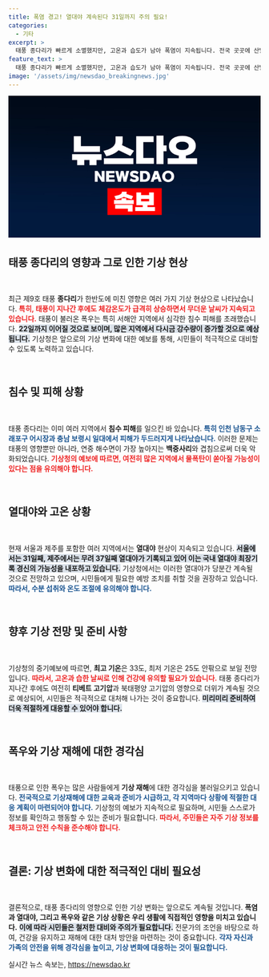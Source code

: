 ```yaml
---
title: 폭염 경고! 열대야 계속된다 31일까지 주의 필요!
categories:
  - 기타
excerpt: >
  태풍 종다리가 빠르게 소멸했지만, 고온과 습도가 남아 폭염이 지속됩니다. 전국 곳곳에 산발적 비와 함께 열대야가 이어지며, 특히 저지대에서는 침수 피해가 발생하고 있습니다. 클릭해 자세한 소식을 확인하세요!
feature_text: >
  태풍 종다리가 빠르게 소멸했지만, 고온과 습도가 남아 폭염이 지속됩니다. 전국 곳곳에 산발적 비와 함께 열대야가 이어지며, 특히 저지대에서는 침수 피해가 발생하고 있습니다. 클릭해 자세한 소식을 확인하세요!
image: '/assets/img/newsdao_breakingnews.jpg'
---
```


<p><img src="/assets/img/newsdao_breakingnews.jpg" alt="koreaapp 속보" /></p>

<h2 data-ke-size="size26">태풍 종다리의 영향과 그로 인한 기상 현상</h2>

<p data-ke-size="size16">&nbsp;</p>

<p>최근 제9호 태풍 <b>종다리</b>가 한반도에 미친 영향은 여러 가지 기상 현상으로 나타났습니다. <b><span style="color: #ee2323;">특히, 태풍이 지나간 후에도 체감온도가 급격히 상승하면서 무더운 날씨가 지속되고 있습니다.</span></b> 태풍이 불러온 폭우는 특히 서해안 지역에서 심각한 침수 피해를 초래했습니다. <b><span style="background-color: #21538527;">22일까지 이어질 것으로 보이며, 많은 지역에서 다시금 강수량이 증가할 것으로 예상됩니다.</span></b> 기상청은 앞으로의 기상 변화에 대한 예보를 통해, 시민들이 적극적으로 대비할 수 있도록 노력하고 있습니다.</p>

<p data-ke-size="size16">&nbsp;</p>

<h2 data-ke-size="size26">침수 및 피해 상황</h2>

<p data-ke-size="size16">&nbsp;</p>

<p>태풍 종다리는 이미 여러 지역에서 <b>침수 피해</b>를 일으킨 바 있습니다. <b><span style="color: #1a5490;">특히 인천 남동구 소래포구 어시장과 충남 보령시 일대에서 피해가 두드러지게 나타났습니다.</span></b> 이러한 문제는 태풍의 영향뿐만 아니라, 연중 해수면이 가장 높아지는 <b>백중사리</b>와 겹침으로써 더욱 악화되었습니다. <b><span style="color: #ee2323;">기상청의 예보에 따르면, 여전히 많은 지역에서 물폭탄이 쏟아질 가능성이 있다는 점을 유의해야 합니다.</span></b></p>

<p data-ke-size="size16">&nbsp;</p>

<h2 data-ke-size="size26">열대야와 고온 상황</h2>

<p data-ke-size="size16">&nbsp;</p>

<p>현재 서울과 제주를 포함한 여러 지역에서는 <b>열대야</b> 현상이 지속되고 있습니다. <b><span style="background-color: #21538527;">서울에서는 31일째, 제주에서는 무려 37일째 열대야가 기록되고 있어 이는 국내 열대야 최장기록 경신의 가능성을 내포하고 있습니다.</span></b> 기상청에서는 이러한 열대야가 당분간 계속될 것으로 전망하고 있으며, 시민들에게 필요한 예방 조치를 취할 것을 권장하고 있습니다. <b><span style="color: #1a5490;">따라서, 수분 섭취와 온도 조절에 유의해야 합니다.</span></b></p>

<p data-ke-size="size16">&nbsp;</p>

<h2 data-ke-size="size26">향후 기상 전망 및 준비 사항</h2>

<p data-ke-size="size16">&nbsp;</p>

<p>기상청의 중기예보에 따르면, <b>최고 기온</b>은 33도, 최저 기온은 25도 안팎으로 보일 전망입니다. <b><span style="color: #ee2323;">따라서, 고온과 습한 날씨로 인해 건강에 유의할 필요가 있습니다.</span></b> 태풍 종다리가 지나간 후에도 여전히 <b>티베트 고기압</b>과 북태평양 고기압의 영향으로 더위가 계속될 것으로 예상되어, 시민들은 적극적으로 대처해 나가는 것이 중요합니다. <b><span style="background-color: #21538527;">미리미리 준비하여 더욱 적절하게 대응할 수 있어야 합니다.</span></b></p>

<p data-ke-size="size16">&nbsp;</p>

<h2 data-ke-size="size26">폭우와 기상 재해에 대한 경각심</h2>

<p data-ke-size="size16">&nbsp;</p>

<p>태풍으로 인한 폭우는 많은 사람들에게 <b>기상 재해</b>에 대한 경각심을 불러일으키고 있습니다. <b><span style="color: #1a5490;">전국적으로 기상재해에 대한 교육과 준비가 시급하고, 각 지역마다 상황에 적절한 대응 계획이 마련되어야 합니다.</span></b> 기상청의 예보가 지속적으로 필요하며, 시민들 스스로가 정보를 확인하고 행동할 수 있는 준비가 필요합니다. <b><span style="color: #ee2323;">따라서, 주민들은 자주 기상 정보를 체크하고 안전 수칙을 준수해야 합니다.</span></b></p>

<p data-ke-size="size16">&nbsp;</p>

<h2 data-ke-size="size26">결론: 기상 변화에 대한 적극적인 대비 필요성</h2>

<p data-ke-size="size16">&nbsp;</p>

<p>결론적으로, 태풍 종다리의 영향으로 인한 기상 변화는 앞으로도 계속될 것입니다. <b>폭염과 열대야, 그리고 폭우와 같은 기상 상황은 우리 생활에 직접적인 영향을 미치고 있습니다.</b> <b><span style="background-color: #21538527;">이에 따라 시민들은 철저한 대비와 주의가 필요합니다.</span></b> 전문가의 조언을 바탕으로 하여, 건강을 유지하고 재해에 대한 대처 방안을 마련하는 것이 중요합니다. <b><span style="color: #1a5490;">각자 자신과 가족의 안전을 위해 경각심을 높이고, 기상 변화에 대응하는 것이 필요합니다.</span></b></p>
실시간 뉴스 속보는, <a href="https://newsdao.kr" rel="dofollow">https://newsdao.kr</a>


